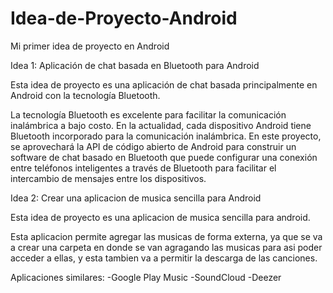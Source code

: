 # Idea-de-Proyecto-Android

Mi primer idea de proyecto en Android

Idea 1: Aplicación de chat basada en Bluetooth para Android

Esta idea de proyecto es una aplicación de chat basada principalmente en Android con la tecnología Bluetooth.

La tecnología Bluetooth es excelente para facilitar la comunicación inalámbrica a bajo costo. En la actualidad, cada dispositivo Android tiene Bluetooth incorporado para la comunicación inalámbrica. En este proyecto, se aprovechará la API de código abierto de Android para construir un software de chat basado en Bluetooth que puede configurar una conexión entre teléfonos inteligentes a través de Bluetooth para facilitar el intercambio de mensajes entre los dispositivos.

Idea 2: Crear una aplicacion de musica sencilla para Android

Esta idea de proyecto es una aplicacion de musica sencilla para android.

Esta aplicacion permite agregar las musicas de forma externa, ya que se va a crear una carpeta en donde se van agragando las musicas para asi poder acceder a ellas, y esta tambien va a permitir la descarga de las canciones.

Aplicaciones similares:
-Google Play Music
-SoundCloud
-Deezer
